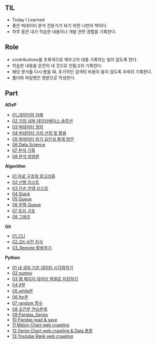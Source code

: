 ## TIL

- Today I Learned
- 좋은 빅데이터 분석 전문가가 되기 위한 나만의 책이다.
- 하루 동안 내가 학습한 내용이나 개발 관련 경험을 기록한다.



## Role

- contributions를 초록색으로 채우고자 대충 기록하는 일이 없도록 한다.
- 학습한 내용을 온전히 내 것으로 만들고자 기록한다.
- 해당 문서를 다시 봤을 때, 추가적인 검색의 비용이 들지 않도록 자세히 기록한다.
- 폴더와 파일명은 영문으로 작성한다.



## Part

**ADsP**

- [01_데이터의 이해](https://github.com/amazing86400/TIL/blob/master/ADsP/ADsP_01_1.md)
- [02 기업 내부 데이터베이스 솔루션](https://github.com/amazing86400/TIL/blob/master/ADsP/ADsP_01_2.md)
- [03 빅데이터 정의](https://github.com/amazing86400/TIL/blob/master/ADsP/ADsP_01_3.md)
- [04 빅데이터 가치 선정 및 활용](https://github.com/amazing86400/TIL/blob/master/ADsP/ADsP_01_4.md)
- [05 빅데이터 위기 요인과 통제 방안](https://github.com/amazing86400/TIL/blob/master/ADsP/ADsP_01_5.md)
- [06 Data Science](https://github.com/amazing86400/TIL/blob/master/ADsP/ADsP_01_6.md)
- [07 분석 기획](https://github.com/amazing86400/TIL/blob/master/ADsP/ADsP_02_1.md)
- [08 분석 방법론](https://github.com/amazing86400/TIL/blob/master/ADsP/ADsP_02_2.md)



**Algorithm**

- [01 자료 구조와 알고리즘](https://github.com/amazing86400/TIL/blob/master/Algorithm/Algorithm_01.md)
- [02 선형 리스트](https://github.com/amazing86400/TIL/blob/master/Algorithm/Algorithm_02.md)
- [03 단순 연결 리스트](https://github.com/amazing86400/TIL/blob/master/Algorithm/Algorithm_03.md)
- [04 Stack](https://github.com/amazing86400/TIL/blob/master/Algorithm/Algorithm_04.md)
- [05 Queue](https://github.com/amazing86400/TIL/blob/master/Algorithm/Algorithm_05.md)
- [06 원형 Queue](https://github.com/amazing86400/TIL/blob/master/Algorithm/Algorithm_06.md)
- [07 트리 구조](https://github.com/amazing86400/TIL/blob/master/Algorithm/Algorithm_07.md)
- [08 그래프](https://github.com/amazing86400/TIL/blob/master/Algorithm/Algorithm_08.md)



**Git**

- [01_CLI](https://github.com/amazing86400/TIL/blob/master/Git/01_CLI.md)
- [02_Git 사전 지식](https://github.com/amazing86400/TIL/blob/master/Git/02_Git_base.md)
- [03_Remote 활용하기](https://github.com/amazing86400/TIL/blob/master/Git/03_Use_remote.md)



**Python**

- [01 내 생일 기온 데이터 시각화하기](https://github.com/amazing86400/TIL/blob/master/Python/Python_01.md)
- [02 numpy](https://github.com/amazing86400/TIL/blob/master/Python/Python_02.md)
- [03 웹 페이지 데이터 엑셀로 저장하기](https://github.com/amazing86400/TIL/blob/master/Python/Python_03.md)
- [04 if문](https://github.com/amazing86400/TIL/blob/master/Python/Python_04.md)
- [05 while문](https://github.com/amazing86400/TIL/blob/master/Python/Python_05.md)
- [06 for문](https://github.com/amazing86400/TIL/blob/master/Python/Python_06.md)
- [07 random 함수](https://github.com/amazing86400/TIL/blob/master/Python/Python_07.md)
- [08 조건문 연습문제](https://github.com/amazing86400/TIL/blob/master/Python/Python_08.md)
- [09 Pandas_Series](https://github.com/amazing86400/TIL/blob/master/Python/Python_09.md)
- [10 Pandas read & save](https://github.com/amazing86400/TIL/blob/master/Python/Python_10.md)
- [11 Melon Chart web crawling](https://github.com/amazing86400/TIL/blob/master/Python/Python_11.md)
- [12 Genie Chart web crawling & Data 통합](https://github.com/amazing86400/TIL/blob/master/Python/Python_12.md)
- [13 Youtube Rank web crawling](https://github.com/amazing86400/TIL/blob/master/Python/Python_13.md)
